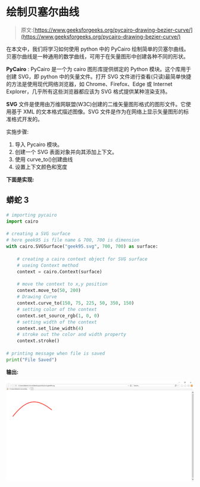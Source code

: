 # 绘制贝塞尔曲线

> 原文:[https://www.geeksforgeeks.org/pycairo-drawing-bezier-curve/](https://www.geeksforgeeks.org/pycairo-drawing-bezier-curve/)

在本文中，我们将学习如何使用 python 中的 PyCairo 绘制简单的贝塞尔曲线。贝塞尔曲线是一种通用的数学曲线，可用于在矢量图形中创建各种不同的形状。

**PyCairo** : PyCairo 是一个为 cairo 图形库提供绑定的 Python 模块。这个库用于创建 SVG，即 python 中的矢量文件。打开 SVG 文件进行查看(只读)最简单快捷的方法是使用现代网络浏览器，如 Chrome、Firefox、Edge 或 Internet Explorer，几乎所有这些浏览器都应该为 SVG 格式提供某种渲染支持。

**SVG** 文件是使用由万维网联盟(W3C)创建的二维矢量图形格式的图形文件。它使用基于 XML 的文本格式描述图像。SVG 文件是作为在网络上显示矢量图形的标准格式开发的。

实施步骤:

1.  导入 Pycairo 模块。
2.  创建一个 SVG 表面对象并向其添加上下文。
3.  使用 curve_to()创建曲线
4.  设置上下文颜色和宽度

**下面是实现:**

## 蟒蛇 3

```py
# importing pycairo
import cairo

# creating a SVG surface
# here geek95 is file name & 700, 700 is dimension
with cairo.SVGSurface("geek95.svg", 700, 700) as surface:

    # creating a cairo context object for SVG surface
    # useing Context method
    context = cairo.Context(surface)

    # move the context to x,y position
    context.move_to(50, 200)
    # Drawing Curve
    context.curve_to(150, 75, 225, 50, 350, 150)
    # setting color of the context
    context.set_source_rgb(1, 0, 0)
    # setting width of the context
    context.set_line_width(4)
    # stroke out the color and width property
    context.stroke()

# printing message when file is saved
print("File Saved")
```

**输出:**

![](img/5190ee53c5a269d4aee2c3d617754246.png)